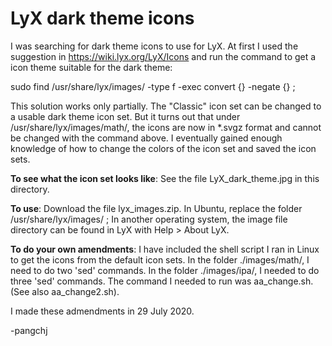 # LyX dark theme icons

I was searching for dark theme icons to use for LyX. At first I used the suggestion in https://wiki.lyx.org/LyX/Icons and run the command to get a icon theme suitable for the dark theme:

sudo find /usr/share/lyx/images/ -type f -exec convert {} -negate {} ;

This solution works only partially. The "Classic" icon set can be changed to a usable dark theme icon set. But it turns out that under /usr/share/lyx/images/math/, the icons are now in *.svgz format and cannot be changed with the command above. I eventually gained enough knowledge of how to change the colors of the icon set and saved the icon sets.

**To see what the icon set looks like**: See the file LyX_dark_theme.jpg in this directory.

**To use**: Download the file lyx_images.zip. In Ubuntu, replace the folder /usr/share/lyx/images/ ; In another operating system, the image file directory can be found in LyX with Help > About LyX. 

**To do your own amendments**: I have included the shell script I ran in Linux to get the icons from the default icon sets. In the folder ./images/math/, I need to do two 'sed' commands. In the folder ./images/ipa/, I needed to do three 'sed' commands. The command I needed to run was aa_change.sh. (See also aa_change2.sh).

I made these admendments in 29 July 2020. 

-pangchj
